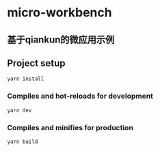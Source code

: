 # micro-workbench

## 基于qiankun的微应用示例

## Project setup
```
yarn install
```

### Compiles and hot-reloads for development
```
yarn dev
```

### Compiles and minifies for production
```
yarn build
```
